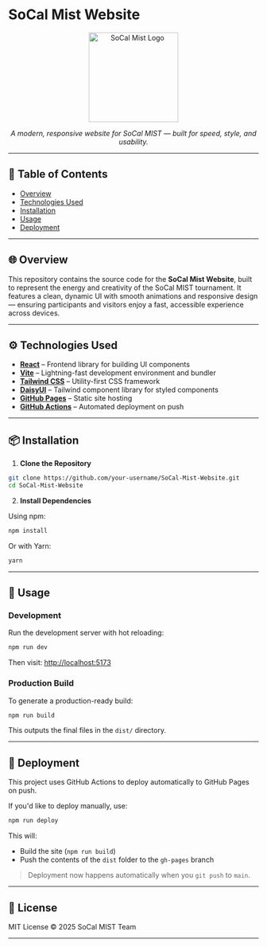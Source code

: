 # SoCal Mist Website

<p align="center">
  <img src="https://github.com/user-attachments/assets/f7d3f8aa-a50c-4ef7-b6bd-c84f1388ca95" width="180" alt="SoCal Mist Logo" />

</p>

<p align="center"><em>A modern, responsive website for SoCal MIST — built for speed, style, and usability.</em></p>

---

## 📌 Table of Contents

- [Overview](#overview)
- [Technologies Used](#technologies-used)
- [Installation](#installation)
- [Usage](#usage)
- [Deployment](#deployment)

---

## 🌐 Overview

This repository contains the source code for the **SoCal Mist Website**, built to represent the energy and creativity of the SoCal MIST tournament. It features a clean, dynamic UI with smooth animations and responsive design — ensuring participants and visitors enjoy a fast, accessible experience across devices.

---

## ⚙️ Technologies Used

- **[React](https://reactjs.org/)** – Frontend library for building UI components
- **[Vite](https://vitejs.dev/)** – Lightning-fast development environment and bundler
- **[Tailwind CSS](https://tailwindcss.com/)** – Utility-first CSS framework
- **[DaisyUI](https://daisyui.com/)** – Tailwind component library for styled components
- **[GitHub Pages](https://pages.github.com/)** – Static site hosting
- **[GitHub Actions](https://docs.github.com/en/actions)** – Automated deployment on push

---

## 📦 Installation

1. **Clone the Repository**

```bash
git clone https://github.com/your-username/SoCal-Mist-Website.git
cd SoCal-Mist-Website
```

2. **Install Dependencies**

Using npm:

```bash
npm install
```

Or with Yarn:

```bash
yarn
```

---

## 🚧 Usage

### Development

Run the development server with hot reloading:

```bash
npm run dev
```

Then visit: [http://localhost:5173](http://localhost:5173)

### Production Build

To generate a production-ready build:

```bash
npm run build
```

This outputs the final files in the `dist/` directory.

---

## 🚀 Deployment

This project uses GitHub Actions to deploy automatically to GitHub Pages on push.

If you'd like to deploy manually, use:

```bash
npm run deploy
```

This will:
- Build the site (`npm run build`)
- Push the contents of the `dist` folder to the `gh-pages` branch

> Deployment now happens automatically when you `git push` to `main`.

---

## 🪪 License

MIT License © 2025 SoCal MIST Team

---
